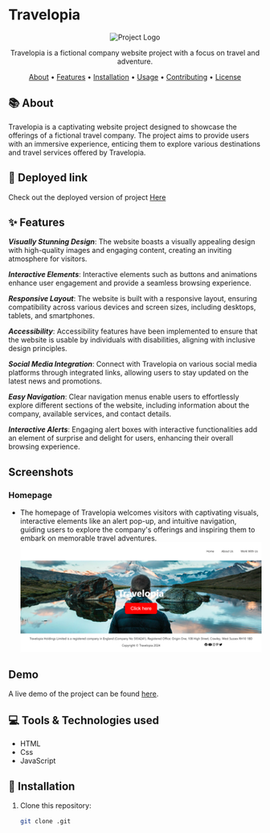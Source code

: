 # Travelopia


<p align="center">
  <img src="https://www.drupal.org/files/styles/grid-4-2x/public/travelopia_logo.png?itok=ljzwrdLC" alt="Project Logo" width="300" height="300">
</p>

<p align="center">
Travelopia is a fictional company website project with a focus on travel and adventure.
</p>

<p align="center">
  <a href="#about">About</a> •
  <a href="#features">Features</a> •
  <a href="#installation">Installation</a> •
  <a href="#usage">Usage</a> •
  <a href="#contributing">Contributing</a> •
  <a href="#license">License</a>
</p>


## 📚 About

Travelopia is a captivating website project designed to showcase the offerings of a fictional travel company. The project aims to provide users with an immersive experience, enticing them to explore various destinations and travel services offered by Travelopia.


## 🚀 Deployed link

Check out the deployed version of project [Here]()

## ✨ Features

***Visually Stunning Design***: The website boasts a visually appealing design with high-quality images and engaging content, creating an inviting atmosphere for visitors.

***Interactive Elements***: Interactive elements such as buttons and animations enhance user engagement and provide a seamless browsing experience.

***Responsive Layout***: The website is built with a responsive layout, ensuring compatibility across various devices and screen sizes, including desktops, tablets, and smartphones.

***Accessibility***: Accessibility features have been implemented to ensure that the website is usable by individuals with disabilities, aligning with inclusive design principles.

***Social Media Integration***: Connect with Travelopia on various social media platforms through integrated links, allowing users to stay updated on the latest news and promotions.

***Easy Navigation***: Clear navigation menus enable users to effortlessly explore different sections of the website, including information about the company, available services, and contact details.

***Interactive Alerts***: Engaging alert boxes with interactive functionalities add an element of surprise and delight for users, enhancing their overall browsing experience.


## Screenshots

### Homepage
- The homepage of Travelopia welcomes visitors with captivating visuals, interactive elements like an alert pop-up, and intuitive navigation, guiding users to explore the company's offerings and inspiring them to embark on memorable travel adventures.
![Homepage](https://github.com/Vaishnavi0717/Travelopia-assignment/blob/main/images/Screenshot%20(19).png)

## Demo

A live demo of the project can be found [here](#).

## 💻 Tools & Technologies used

- HTML
- Css
- JavaScript

## 🚀 Installation

1. Clone this repository:
   ```bash
   git clone .git
